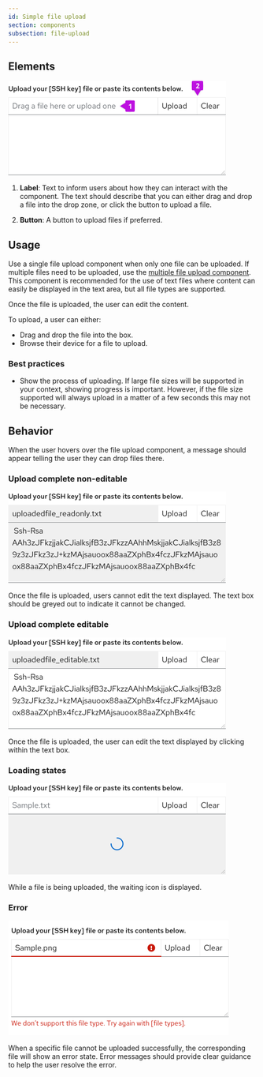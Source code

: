 ```yaml
---
id: Simple file upload
section: components
subsection: file-upload
---
```


## Elements
<img src="./img/Fileupload.png" alt="File Upload" width="442"/> 

1. **Label**: Text to inform users about how they can interact with the component. The text should describe that you can either drag and drop a file into the drop zone, or click the button to upload a file.

2. **Button**: A button to upload files if preferred. 

## Usage

Use a single file upload component when only one file can be uploaded. If multiple files need to be uploaded, use the [multiple file upload component](https://v4-archive.patternfly.org/v4/components/file-upload---multiple/). This component is recommended for the use of text files where content can easily be displayed in the text area, but all file types are supported.

Once the file is uploaded, the user can edit the content.

To upload, a user can either:
- Drag and drop the file into the box.
- Browse their device for a file to upload.

### Best practices

- Show the process of uploading. If large file sizes will be supported in your context, showing progress is important. However, if the file size supported will always upload in a matter of a few seconds this may not be necessary. 


## Behavior
When the user hovers over the file upload component, a message should appear telling the user they can drop files there. 

### Upload complete non-editable

<img src="./img/Noneditable.png" alt="File upload with greyed out text box" width="442"/> 

Once the file is uploaded, users cannot edit the text displayed. The text box should be greyed out to indicate it cannot be changed.


### Upload complete editable

<img src="./img/editable.png" alt="File Upload with text editable" width="442"/> 

Once the file is uploaded, the user can edit the text displayed by clicking within the text box.


### Loading states

<img src="./img/Loading.png" alt="File upload with loading symbol" width="442"/> 

While a file is being uploaded, the waiting icon is displayed.


### Error 

<img src="./img/FileError.png" alt="File upload with a an error alert" width="448"/> 

When a specific file cannot be uploaded successfully, the corresponding file will show an error state. Error messages should provide clear guidance to help the user resolve the error.
